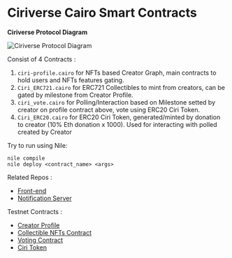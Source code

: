 # Ciriverse Cairo Smart Contracts

**Ciriverse Protocol Diagram**

![ Ciriverse Protocol Diagram](https://i.ibb.co/TWycQZz/ciri-diagram-protocol.png)

Consist of 4 Contracts :

1. `ciri-profile.cairo` for NFTs based Creator Graph, main contracts to hold users and NFTs features gating.
2. `Ciri_ERC721.cairo` for ERC721 Collectibles to mint from creators, can be gated by milestone from Creator Profile.
3. `ciri_vote.cairo` for Polling/Interaction based on Milestone setted by creator on profile contract above, vote using ERC20 Ciri Token.
4. `Ciri_ERC20.cairo` for ERC20 Ciri Token, generated/minted by donation to creator (10% Eth donation x 1000). Used for interacting with polled created by Creator

Try to run using Nile:

```shell
nile compile
nile deploy <contract_name> <args>
```
Related Repos :
- [Front-end](https://github.com/said017/cairo-fe-ciri)
- [Notification Server](https://github.com/said017/ciriverse-stark-notification)

Testnet Contracts :

- [Creator Profile](https://testnet.starkscan.co/contract/0x03ea63dc43f089f652bec64f2a13427bf95b84fd214b85c2e2cda1ff91259117)
- [Collectible NFTs Contract](https://testnet.starkscan.co/contract/0x05b3ec22c6dcdb0fefad69df026939d26ae86ac9a710c9070cbc2593bece6465)
- [Voting Contract](https://testnet.starkscan.co/contract/0x0502842cf2409544b50fc254e4aec2fe13cb530eb2dc97710e4974964d0f5246)
- [Ciri Token](https://testnet.starkscan.co/contract/0x02a79baff372303349d5d998f3b1d406c94d2f630b416c5a801720f958b6aa42)

